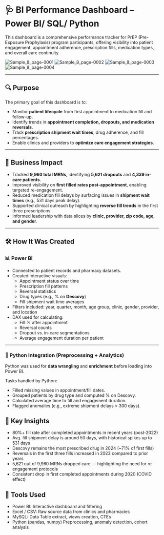 # 🩺 BI Performance Dashboard – Power BI/ SQL/ Python

This dashboard is a comprehensive performance tracker for PrEP (Pre-Exposure Prophylaxis) program participants, offering visibility into patient engagement, appointment adherence, prescription fills, medication types, and overall care continuity.

![Sample_8_page-0001](https://github.com/user-attachments/assets/94415b5a-e7be-448f-8208-2b426f6e6ee2)
![Sample_8_page-0002](https://github.com/user-attachments/assets/d0533dc5-bf48-43bd-8258-66904b612efc)
![Sample_8_page-0003](https://github.com/user-attachments/assets/6b050566-b848-45d4-b286-bcc07738ae44)
![Sample_8_page-0004](https://github.com/user-attachments/assets/b9a5d403-bbea-410c-919d-724bf9d6cfee)

---

## 🔍 Purpose

The primary goal of this dashboard is to:
- Monitor **patient lifecycle** from first appointment to medication fill and follow-up.
- Identify trends in **appointment completion, dropouts, and medication reversals**.
- Track **prescription shipment wait times**, drug adherence, and fill percentages.
- Enable clinics and providers to **optimize care engagement strategies**.

---

## 🎯 Business Impact

- Tracked **9,960 total MRNs**, identifying **5,621 dropouts** and **4,339 in-care patients**.
- Improved visibility on **first filled rates post-appointment**, enabling targeted re-engagement.
- Reduced medication fill delays by surfacing issues in **shipment wait times** (e.g., 531 days peak delay).
- Supported clinical outreach by highlighting **reverse fill trends** in the first three prescriptions.
- Informed leadership with data slices by **clinic, provider, zip code, age, and gender**.

---

## 🛠️ How It Was Created

### 📊 Power BI
- Connected to patient records and pharmacy datasets.
- Created interactive visuals:
  - Appointment status over time
  - Prescription fill patterns
  - Reversal statistics
  - Drug types (e.g., % on **Descovy**)
  - Fill shipment wait time averages
- Filters included: year, quarter, month, age group, clinic, gender, provider, and location
- DAX used for calculating:
  - Fill % after appointment
  - Reversal counts
  - Dropout vs. in-care segmentations
  - Average engagement duration per patient

---

### 🐍 Python Integration (Preprocessing + Analytics)

Python was used for **data wrangling** and **enrichment** before loading into Power BI.

Tasks handled by Python:
- Filled missing values in appointment/fill dates.
- Grouped patients by drug type and computed % on Descovy.
- Calculated average time to fill and engagement duration.
- Flagged anomalies (e.g., extreme shipment delays > 300 days).

## 📌 Key Insights
- 80%+ fill rate after completed appointments in recent years (post-2022)
- Avg. fill shipment delay is around 50 days, with historical spikes up to 531 days
- Descovy remains the most prescribed drug in 2024 (~71% of first fills)
- Reversals in the first three fills increased in 2023 compared to prior years
- 5,621 out of 9,960 MRNs dropped care — highlighting the need for re-engagement protocols
- Consistent drop in first completed appointments during 2020 (COVID effect)

## 🧰 Tools Used
- Power BI:	Interactive dashboard and filtering
- Excel / CSV:	Raw source data from clinics and pharmacies
- MySQL: Data Table extract, views creation, CTEs
- Python (pandas, numpy)	Preprocessing, anomaly detection, cohort analysis
